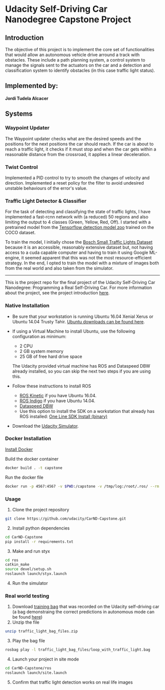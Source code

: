# Udacity Self-Driving Car Nanodegree Capstone Project

## Introduction
The objective of this project is to implement the core set of functionalities that would allow an autonomous vehicle drive arround a track with obstacles. These include a path planning system, a control system to manage the signals sent to the actuators on the car and a detection and classification system to identify obstacles (in this case traffic light status).

## Implemented by:
#### Jordi Tudela Alcacer

## Systems
### Waypoint Updater
The Waypoint updater checks what are the desired speeds and the positions for the next positions the car should reach. If the car is about to reach a traffic light, it checks if it must stop and when the car gets within a reasonable distance from the crossroad, it applies a linear deceleration.

### Twist Control
Implemented a PID control to try to smooth the changes of velocity and direction. Implemented a reset policy for the filter to avoid undesired unstable behaviours of the error's value.

### Traffic Light Detector & Classifier
For the task of detecting and classifying the state of traffic lights, I have implemented a fast-rcnn network with (a reduced) 50 regions and also limiting the output to 4 classes (Green, Yellow, Red, Off). I started with a pretrained model from the [Tensorflow detection model zoo](https://github.com/tensorflow/models/blob/master/research/object_detection/g3doc/detection_model_zoo.md) trained on the COCO dataset.

To train the model, I initially chose the [Bosch Small Traffic Lights Dataset](https://hci.iwr.uni-heidelberg.de/node/6132) because it is an accessible, reasonably extensive dataset but, not having access to a cuda capable computer and having to train it using Google ML-engine, it seemed apparent that this was not the most resource-efficient strategy. In the end, I opted to train the model with a mixture of images both from the real world and also taken from the simulator.



------------

This is the project repo for the final project of the Udacity Self-Driving Car Nanodegree: Programming a Real Self-Driving Car. For more information about the project, see the project introduction [here](https://classroom.udacity.com/nanodegrees/nd013/parts/6047fe34-d93c-4f50-8336-b70ef10cb4b2/modules/e1a23b06-329a-4684-a717-ad476f0d8dff/lessons/462c933d-9f24-42d3-8bdc-a08a5fc866e4/concepts/5ab4b122-83e6-436d-850f-9f4d26627fd9).

### Native Installation

* Be sure that your workstation is running Ubuntu 16.04 Xenial Xerus or Ubuntu 14.04 Trusty Tahir. [Ubuntu downloads can be found here](https://www.ubuntu.com/download/desktop).
* If using a Virtual Machine to install Ubuntu, use the following configuration as minimum:
  * 2 CPU
  * 2 GB system memory
  * 25 GB of free hard drive space

  The Udacity provided virtual machine has ROS and Dataspeed DBW already installed, so you can skip the next two steps if you are using this.

* Follow these instructions to install ROS
  * [ROS Kinetic](http://wiki.ros.org/kinetic/Installation/Ubuntu) if you have Ubuntu 16.04.
  * [ROS Indigo](http://wiki.ros.org/indigo/Installation/Ubuntu) if you have Ubuntu 14.04.
  * [Dataspeed DBW](https://bitbucket.org/DataspeedInc/dbw_mkz_ros)
  * Use this option to install the SDK on a workstation that already has ROS installed: [One Line SDK Install (binary)](https://bitbucket.org/DataspeedInc/dbw_mkz_ros/src/81e63fcc335d7b64139d7482017d6a97b405e250/ROS_SETUP.md?fileviewer=file-view-default)
* Download the [Udacity Simulator](https://github.com/udacity/CarND-Capstone/releases/tag/v1.2).

### Docker Installation
[Install Docker](https://docs.docker.com/engine/installation/)

Build the docker container
```bash
docker build . -t capstone
```

Run the docker file
```bash
docker run -p 4567:4567 -v $PWD:/capstone -v /tmp/log:/root/.ros/ --rm -it capstone
```

### Usage

1. Clone the project repository
```bash
git clone https://github.com/udacity/CarND-Capstone.git
```

2. Install python dependencies
```bash
cd CarND-Capstone
pip install -r requirements.txt
```
3. Make and run styx
```bash
cd ros
catkin_make
source devel/setup.sh
roslaunch launch/styx.launch
```
4. Run the simulator

### Real world testing
1. Download [training bag](https://drive.google.com/file/d/0B2_h37bMVw3iYkdJTlRSUlJIamM/view?usp=sharing) that was recorded on the Udacity self-driving car (a bag demonstraing the correct predictions in autonomous mode can be found [here](https://drive.google.com/open?id=0B2_h37bMVw3iT0ZEdlF4N01QbHc))
2. Unzip the file
```bash
unzip traffic_light_bag_files.zip
```
3. Play the bag file
```bash
rosbag play -l traffic_light_bag_files/loop_with_traffic_light.bag
```
4. Launch your project in site mode
```bash
cd CarND-Capstone/ros
roslaunch launch/site.launch
```
5. Confirm that traffic light detection works on real life images
